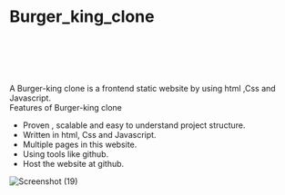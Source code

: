 <h1>Burger_king_clone</h1>
<br>
<br>
<br>
<br>
<p> 
 A  Burger-king clone is a frontend static website by using html ,Css and Javascript.
<br>
    Features of Burger-king clone
    <br>
    <ul>
	<li>Proven , scalable and easy to understand project structure.</li>
	<li>Written in html, Css and Javascript.</li>
	<li>Multiple pages in this website.</li>
	<li>Using tools like github.</li>
	<li>Host the website at github.</li>
    </ul>

![Screenshot (19)](https://github.com/abhimbp/Burger-King-clone/assets/126777631/8f487afd-922e-4cb5-8de0-7abf191bd651)




